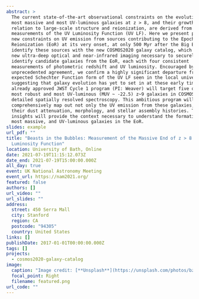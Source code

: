 ```yaml
---
abstract: >
  The current state-of-the-art observational constraints on the evolution of the
  most massive and most UV-luminous galaxies at z > 8, and their growth in
  relation to large-scale structure and reionization, are derived from
  measurements of the UV Luminosity Function (UV LF). Here we present powerful
  new constraints on UV emission from sources contributing to the Epoch of
  Reionization (EoR) at its very onset, at only 500 Myr after the Big Bang. We
  identify these sources with the new COSMOS2020 galaxy catalog, which utilizes
  new ultra-deep optical and near-infrared imaging necessary to securely
  identify candidate galaxies from the EoR, each with four consistent
  measurements of photometric redshift and UV luminosity. Encouraged by this
  unprecedented agreement, we confirm a highly significant departure from the
  expected Schechter Function form of the UV LF seen in the local universe,
  suggesting that galaxy evolution has yet to set in at these early times. An
  already approved JWST Cycle 1 program (PI: Weaver) will target five of the
  most robust and most UV-luminous (MUV ~ -22.5) z~9 galaxies in COSMOS with
  detailed spatially resolved spectroscopy. This ambitious program will
  comprehensively map out not only the UV emission from these galaxies, but also
  their dust attenuation, morphology, and stellar assembly histories. These new
  insights will provide the context necessary to understand the formation of the
  most massive, and UV-luminous galaxies in the EoR.
slides: example
url_pdf: ""
title: "Beasts in the Bubbles: Measurement of the Massive End of z > 8 UV
  Luminosity Function"
location: University of Bath, Online
date: 2021-07-19T11:15:12.073Z
date_end: 2021-07-19T15:00:00.000Z
all_day: true
event: UK National Astronomy Meeting
event_url: https://nam2021.org/
featured: false
authors: []
url_video: ""
url_slides: ""
address:
  street: 450 Serra Mall
  city: Stanford
  region: CA
  postcode: "94305"
  country: United States
links: []
publishDate: 2017-01-01T00:00:00.000Z
tags: []
projects:
  - cosmos2020-galaxy-catalog
image:
  caption: "Image credit: [**Unsplash**](https://unsplash.com/photos/bzdhc5b3Bxs)"
  focal_point: Right
  filename: featured.png
url_code: ""
---
```

